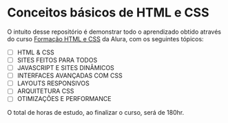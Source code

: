 # Conceitos básicos de HTML e CSS

O intuito desse repositório é demonstrar todo o aprendizado obtido através do curso [Formação HTML e CSS](https://cursos.alura.com.br/formacao-html-e-css) da Alura, com os seguintes tópicos:

- [ ] HTML & CSS
- [ ] SITES FEITOS PARA TODOS
- [ ] JAVASCRIPT E SITES DINÂMICOS
- [ ] INTERFACES AVANÇADAS COM CSS
- [ ] LAYOUTS RESPONSIVOS
- [ ] ARQUITETURA CSS
- [ ] OTIMIZAÇÕES E PERFORMANCE

O total de horas de estudo, ao finalizar o curso, será de 180hr.